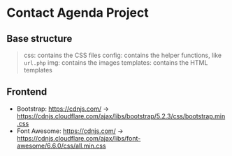 # Contact Agenda Project
## Base structure
> css: contains the CSS files
> config: contains the helper functions, like `url.php`
> img: contains the images
> templates: contains the HTML templates

## Frontend
- Bootstrap: https://cdnjs.com/ -> https://cdnjs.cloudflare.com/ajax/libs/bootstrap/5.2.3/css/bootstrap.min.css
- Font Awesome: https://cdnjs.com/ -> https://cdnjs.cloudflare.com/ajax/libs/font-awesome/6.6.0/css/all.min.css